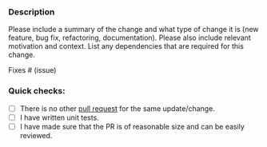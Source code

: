 ### Description

Please include a summary of the change and what type of change it is (new feature, bug fix, refactoring, documentation).
Please also include relevant motivation and context.
List any dependencies that are required for this change.

Fixes # (issue)

### Quick checks:

- [ ] There is no other [pull request](https://github.com/conduitio-labs/conduit-connector-weaviate/pulls) for the same update/change.
- [ ] I have written unit tests.
- [ ] I have made sure that the PR is of reasonable size and can be easily reviewed.